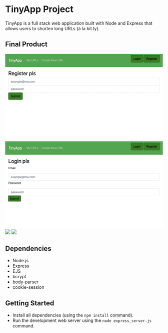 # TinyApp Project

TinyApp is a full stack web application built with Node and Express that allows users to shorten long URLs (à la bit.ly).

## Final Product

![Registration Page](https://github.com/JamesArmstrong92/tinyApp/blob/master/docs/Register_page.png?raw=true)
![Login Page](https://github.com/JamesArmstrong92/tinyApp/blob/master/docs/login_page.png?raw=true)
![](#)
![](#)

## Dependencies

- Node.js
- Express
- EJS
- bcrypt
- body-parser
- cookie-session

## Getting Started

- Install all dependencies (using the `npm install` command).
- Run the development web server using the `node express_server.js` command.
